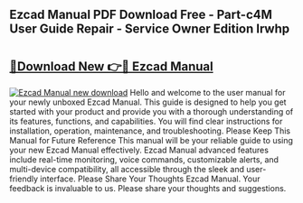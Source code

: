 ## Ezcad Manual PDF Download Free - Part-c4M User Guide Repair - Service Owner Edition Irwhp

# <h2><a href="http://bc22732.oget.top/?id=Ezcad+Manual">🔗Download New 👉🔴 Ezcad Manual</a></h2>

[![Ezcad Manual new download](https://i.imgur.com/5g1atiW.png)](http://bc22732.oget.top/?id=Ezcad+Manual)
Hello and welcome to the user manual for your newly unboxed Ezcad Manual. This guide is designed to help you get started with your product and provide you with a thorough understanding of its features, functions, and capabilities. You will find clear instructions for installation, operation, maintenance, and troubleshooting. Please Keep This Manual for Future Reference This manual will be your reliable guide to using your new Ezcad Manual effectively. Ezcad Manual advanced features include real-time monitoring, voice commands, customizable alerts, and multi-device compatibility, all accessible through the sleek and user-friendly interface. Please Share Your Thoughts Ezcad Manual. Your feedback is invaluable to us. Please share your thoughts and suggestions.
